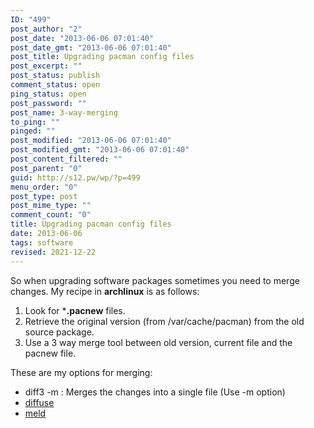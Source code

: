 ```yaml
---
ID: "499"
post_author: "2"
post_date: "2013-06-06 07:01:40"
post_date_gmt: "2013-06-06 07:01:40"
post_title: Upgrading pacman config files
post_excerpt: ""
post_status: publish
comment_status: open
ping_status: open
post_password: ""
post_name: 3-way-merging
to_ping: ""
pinged: ""
post_modified: "2013-06-06 07:01:40"
post_modified_gmt: "2013-06-06 07:01:40"
post_content_filtered: ""
post_parent: "0"
guid: http://s12.pw/wp/?p=499
menu_order: "0"
post_type: post
post_mime_type: ""
comment_count: "0"
title: Upgrading pacman config files
date: 2013-06-06
tags: software
revised: 2021-12-22
---
```


So when upgrading software packages sometimes you need to merge changes. My recipe in **archlinux** is as follows:

1.  Look for ***.pacnew** files.
2.  Retrieve the original version (from /var/cache/pacman) from the old source package.
3.  Use a 3 way merge tool between old version, current file and the pacnew file.

These are my options for merging:

*   diff3 -m : Merges the changes into a single file (Use -m option)
*   [diffuse](http://diffuse.sourceforge.net/ "diffuse")
*   [meld](http://meldmerge.org/ "meld merge")
